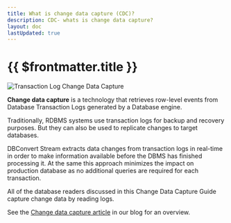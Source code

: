 ```yaml
---
title: What is change data capture (CDC)?
description: CDC- whats is change data capture?
layout: doc
lastUpdated: true
---
```


# {{ $frontmatter.title }}

![Transaction Log Change Data Capture](/images/log-cdc.png)

**Change data capture** is a technology that retrieves row-level events from Database Transaction Logs generated by a Database engine. 

Traditionally, RDBMS systems use transaction logs for backup and recovery purposes. But they can also be used to replicate changes to target databases.

DBConvert Stream extracts data changes from transaction logs in real-time in order to make information available before the DBMS has finished processing it. At the same this approach minimizes the impact on production database as no additional queries are required for each transaction.

All of the database readers discussed in this Change Data Capture Guide capture change data by reading logs.

See the [Change data capture article](https://dbconvert.com/blog/change-data-capture-cdc-what-it-is-and-how-it-works/#transaction-log-cdc) in our blog for an overview.
